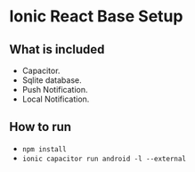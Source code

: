 # Ionic React Base Setup

## What is included
- Capacitor.
- Sqlite database.
- Push Notification.
- Local Notification.

## How to run
- ```npm install```
- ```ionic capacitor run android -l --external```
